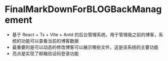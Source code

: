 # FinalMarkDownForBLOGBackManagement

- 基于 React + Ts + Vite + Antd 的后台管理系统，用于管理我之前的博客，系统的功能可以查看当前的博客数据
- 最重要的是可以动态的修改博客可以展示哪些文件，这是该系统的主要功能
- 亮点是实现了邮箱验证码登录功能
